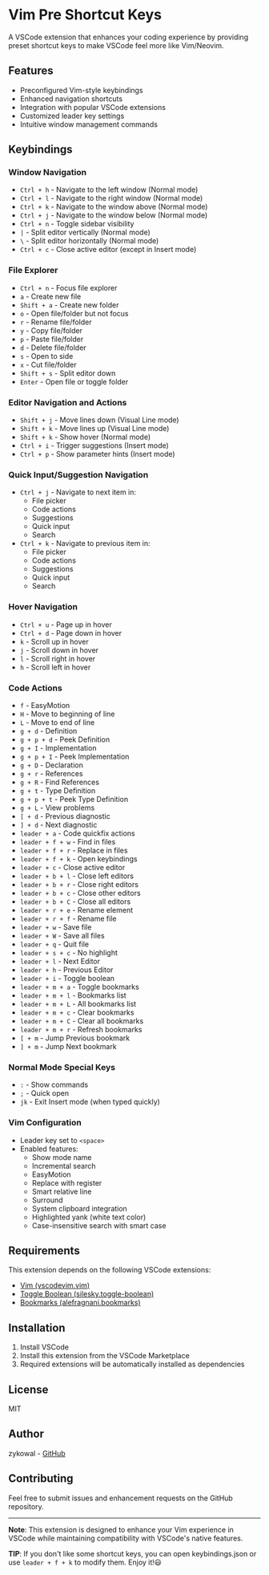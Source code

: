 # Vim Pre Shortcut Keys

A VSCode extension that enhances your coding experience by providing preset shortcut keys to make VSCode feel more like Vim/Neovim.

## Features

- Preconfigured Vim-style keybindings
- Enhanced navigation shortcuts
- Integration with popular VSCode extensions
- Customized leader key settings
- Intuitive window management commands

## Keybindings

### Window Navigation

- `Ctrl + h` - Navigate to the left window (Normal mode)
- `Ctrl + l` - Navigate to the right window (Normal mode)
- `Ctrl + k` - Navigate to the window above (Normal mode)
- `Ctrl + j` - Navigate to the window below (Normal mode)
- `Ctrl + n` - Toggle sidebar visibility
- `|` - Split editor vertically (Normal mode)
- `\` - Split editor horizontally (Normal mode)
- `Ctrl + c` - Close active editor (except in Insert mode)

### File Explorer

- `Ctrl + n` - Focus file explorer
- `a` - Create new file
- `Shift + a` - Create new folder
- `o` - Open file/folder but not focus
- `r` - Rename file/folder
- `y` - Copy file/folder
- `p` - Paste file/folder
- `d` - Delete file/folder
- `s` - Open to side
- `x` - Cut file/folder
- `Shift + s` - Split editor down
- `Enter` - Open file or toggle folder

### Editor Navigation and Actions

- `Shift + j` - Move lines down (Visual Line mode)
- `Shift + k` - Move lines up (Visual Line mode)
- `Shift + k` - Show hover (Normal mode)
- `Ctrl + i` - Trigger suggestions (Insert mode)
- `Ctrl + p` - Show parameter hints (Insert mode)

### Quick Input/Suggestion Navigation

- `Ctrl + j` - Navigate to next item in:
  - File picker
  - Code actions
  - Suggestions
  - Quick input
  - Search
- `Ctrl + k` - Navigate to previous item in:
  - File picker
  - Code actions
  - Suggestions
  - Quick input
  - Search

### Hover Navigation

- `Ctrl + u` - Page up in hover
- `Ctrl + d` - Page down in hover
- `k` - Scroll up in hover
- `j` - Scroll down in hover
- `l` - Scroll right in hover
- `h` - Scroll left in hover

### Code Actions

- `f` - EasyMotion
- `H` - Move to beginning of line
- `L` - Move to end of line
- `g + d` - Definition
- `g + p + d` - Peek Definition
- `g + I` - Implementation
- `g + p + I` - Peek Implementation
- `g + D` - Declaration
- `g + r` - References
- `g + R` - Find References
- `g + t` - Type Definition
- `g + p + t` - Peek Type Definition
- `g + L` - View problems
- `[ + d` - Previous diagnostic
- `] + d` - Next diagnostic
- `leader + a` - Code quickfix actions
- `leader + f + w` - Find in files
- `leader + f + r` - Replace in files
- `leader + f + k` - Open keybindings
- `leader + c` - Close active editor
- `leader + b + l` - Close left editors
- `leader + b + r` - Close right editors
- `leader + b + c` - Close other editors
- `leader + b + C` - Close all editors
- `leader + r + e` - Rename element
- `leader + r + f` - Rename file
- `leader + w` - Save file
- `leader + W` - Save all files
- `leader + q` - Quit file
- `leader + s + c` - No highlight
- `leader + l` - Next Editor
- `leader + h` - Previous Editor
- `leader + i` - Toggle boolean
- `leader + m + a` - Toggle bookmarks
- `leader + m + l` - Bookmarks list
- `leader + m + L` - All bookmarks list
- `leader + m + c` - Clear bookmarks
- `leader + m + C` - Clear all bookmarks
- `leader + m + r` - Refresh bookmarks
- `[ + m` - Jump Previous bookmark
- `] + m` - Jump Next bookmark

### Normal Mode Special Keys

- `:` - Show commands
- `;` - Quick open
- `jk` - Exit Insert mode (when typed quickly)

### Vim Configuration

- Leader key set to `<space>`
- Enabled features:
  - Show mode name
  - Incremental search
  - EasyMotion
  - Replace with register
  - Smart relative line
  - Surround
  - System clipboard integration
  - Highlighted yank (white text color)
  - Case-insensitive search with smart case

## Requirements

This extension depends on the following VSCode extensions:

- [Vim (vscodevim.vim)](https://marketplace.visualstudio.com/items?itemName=vscodevim.vim)
- [Toggle Boolean (silesky.toggle-boolean)](https://marketplace.visualstudio.com/items?itemName=silesky.toggle-boolean)
- [Bookmarks (alefragnani.bookmarks)](https://marketplace.visualstudio.com/items?itemName=alefragnani.bookmarks)

## Installation

1. Install VSCode
2. Install this extension from the VSCode Marketplace
3. Required extensions will be automatically installed as dependencies

## License

MIT

## Author

zykowal - [GitHub](https://github.com/zykowal)

## Contributing

Feel free to submit issues and enhancement requests on the GitHub repository.

---

**Note**: This extension is designed to enhance your Vim experience in VSCode while maintaining compatibility with VSCode's native features.

**TIP**: If you don't like some shortcut keys, you can open keybindings.json or use `leader + f + k` to modify them. Enjoy it!😃
